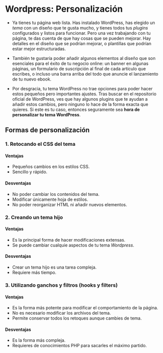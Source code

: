 # Wordpress: Personalización

- Ya tienes tu página web lista. Has instalado WordPress, has elegido un *tema* con un diseño que te gusta mucho, y tienes todos tus *plugins* configurados y listos para funcionar. Pero una vez trabajando con tu página, te das cuenta de que hay cosas que se pueden mejorar. Hay detalles en el diseño que se podrían mejorar, o plantillas que podrían estar mejor estructuradas.

- También te gustaría poder añadir algunos elementos al diseño que son esenciales para el éxito de tu negocio online: un banner en algunas páginas, un formulario de suscripción al final de cada artículo que escribes, o incluso una barra arriba del todo que anuncie el lanzamiento de tu nuevo ebook.

- Por desgracia, tu tema WordPress no trae opciones para poder hacer estos pequeños pero importantes ajustes. Tras buscar en el repositorio oficial de WordPress, ves que hay algunos plugins que te ayudan a añadir estos cambios, pero ninguno lo hace de la forma exacta que quieres. Si este es tu caso, entonces seguramente sea **hora de personalizar tu tema WordPress**.

## Formas de personalización

### 1. Retocando el CSS del tema

#### Ventajas

- Pequeños cambios en los estilos CSS.
- Sencillo y rápido.

#### Desventajas

- No poder cambiar los contenidos del tema.
- Modificar únicamente hoja de estilos.
- No poder reorganizar HTML ni añadir nuevos elementos.

### 2. Creando un tema hijo

#### Ventajas

- Es la principal forma de hacer modificaciones extensas.
- Se puede cambiar cualquie aspectos de tu tema *Wordpress*.

#### Desventajas

- Crear un tema hijo es una tarea compleja.
- Requiere más tiempo.

### 3. Utilizando ganchos y filtros (hooks y filters)

#### Ventajas

- Es la forma más potente para modificar el comportamiento de la página.
- No es necesario modificar los archivos del tema.
- Permite conservar todos los retoques aunque cambies de tema.

#### Desventajas

- Es la forma más compleja.
- Requieres de conocimientos PHP para sacarles el máximo partido.
